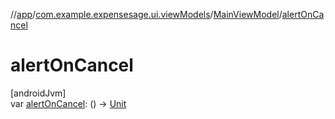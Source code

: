 //[app](../../../index.md)/[com.example.expensesage.ui.viewModels](../index.md)/[MainViewModel](index.md)/[alertOnCancel](alert-on-cancel.md)

# alertOnCancel

[androidJvm]\
var [alertOnCancel](alert-on-cancel.md): () -&gt; [Unit](https://kotlinlang.org/api/latest/jvm/stdlib/kotlin/-unit/index.html)

